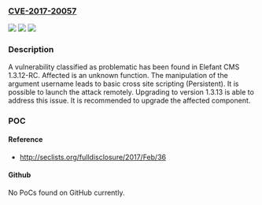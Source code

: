 ### [CVE-2017-20057](https://cve.mitre.org/cgi-bin/cvename.cgi?name=CVE-2017-20057)
![](https://img.shields.io/static/v1?label=Product&message=CMS&color=blue)
![](https://img.shields.io/static/v1?label=Version&message=n%2Fa&color=blue)
![](https://img.shields.io/static/v1?label=Vulnerability&message=CWE-80%20Basic%20Cross%20Site%20Scripting&color=brighgreen)

### Description

A vulnerability classified as problematic has been found in Elefant CMS 1.3.12-RC. Affected is an unknown function. The manipulation of the argument username leads to basic cross site scripting (Persistent). It is possible to launch the attack remotely. Upgrading to version 1.3.13 is able to address this issue. It is recommended to upgrade the affected component.

### POC

#### Reference
- http://seclists.org/fulldisclosure/2017/Feb/36

#### Github
No PoCs found on GitHub currently.

